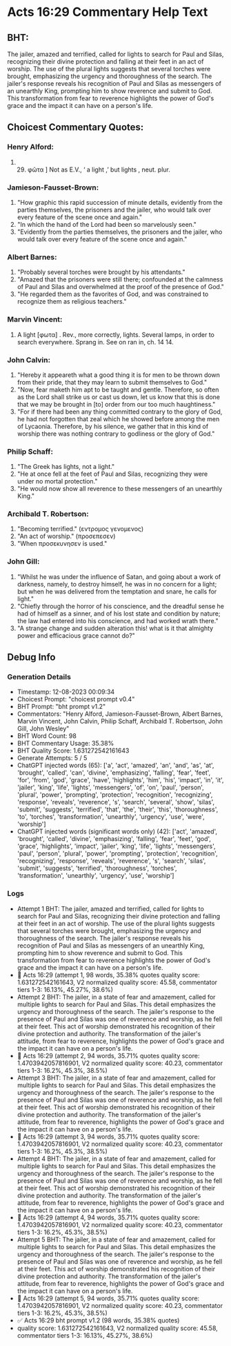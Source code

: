 # Acts 16:29 Commentary Help Text

## BHT:
The jailer, amazed and terrified, called for lights to search for Paul and Silas, recognizing their divine protection and falling at their feet in an act of worship. The use of the plural lights suggests that several torches were brought, emphasizing the urgency and thoroughness of the search. The jailer's response reveals his recognition of Paul and Silas as messengers of an unearthly King, prompting him to show reverence and submit to God. This transformation from fear to reverence highlights the power of God's grace and the impact it can have on a person's life.

## Choicest Commentary Quotes:
### Henry Alford:
1.  29. φῶτα ] Not as E.V., ‘ a light ,’ but lights , neut. plur.


### Jamieson-Fausset-Brown:
1. "How graphic this rapid succession of minute details, evidently from the parties themselves, the prisoners and the jailer, who would talk over every feature of the scene once and again." 
2. "In which the hand of the Lord had been so marvelously seen."
3. "Evidently from the parties themselves, the prisoners and the jailer, who would talk over every feature of the scene once and again."

### Albert Barnes:
1. "Probably several torches were brought by his attendants."
2. "Amazed that the prisoners were still there; confounded at the calmness of Paul and Silas and overwhelmed at the proof of the presence of God."
3. "He regarded them as the favorites of God, and was constrained to recognize them as religious teachers."

### Marvin Vincent:
1. A light [φωτα] . Rev., more correctly, lights. Several lamps, in order to search everywhere. 
Sprang in. See on ran in, ch. 14 14.


### John Calvin:
1. "Hereby it appeareth what a good thing it is for men to be thrown down from their pride, that they may learn to submit themselves to God."
2. "Now, fear maketh him apt to be taught and gentle. Therefore, so often as the Lord shall strike us or cast us down, let us know that this is done that we may be brought in [to] order from our too much haughtiness."
3. "For if there had been any thing committed contrary to the glory of God, he had not forgotten that zeal which he showed before among the men of Lycaonia. Therefore, by his silence, we gather that in this kind of worship there was nothing contrary to godliness or the glory of God."

### Philip Schaff:
1. "The Greek has lights, not a light."
2. "He at once fell at the feet of Paul and Silas, recognizing they were under no mortal protection."
3. "He would now show all reverence to these messengers of an unearthly King."

### Archibald T. Robertson:
1. "Becoming terrified." (εντρομος γενομενος)
2. "An act of worship." (προσεπεσεν)
3. "When προσεκυνησεν is used."

### John Gill:
1. "Whilst he was under the influence of Satan, and going about a work of darkness, namely, to destroy himself, he was in no concern for a light; but when he was delivered from the temptation and snare, he calls for light."
2. "Chiefly through the horror of his conscience, and the dreadful sense he had of himself as a sinner, and of his lost state and condition by nature; the law had entered into his conscience, and had worked wrath there."
3. "A strange change and sudden alteration this! what is it that almighty power and efficacious grace cannot do?"


## Debug Info
### Generation Details
- Timestamp: 12-08-2023 00:09:34
- Choicest Prompt: "choicest prompt v0.4"
- BHT Prompt: "bht prompt v1.2"
- Commentators: "Henry Alford, Jamieson-Fausset-Brown, Albert Barnes, Marvin Vincent, John Calvin, Philip Schaff, Archibald T. Robertson, John Gill, John Wesley"
- BHT Word Count: 98
- BHT Commentary Usage: 35.38%
- BHT Quality Score: 1.631272542161643
- Generate Attempts: 5 / 5
- ChatGPT injected words (65):
	['a', 'act', 'amazed', 'an', 'and', 'as', 'at', 'brought', 'called', 'can', 'divine', 'emphasizing', 'falling', 'fear', 'feet', 'for', 'from', 'god', 'grace', 'have', 'highlights', 'him', 'his', 'impact', 'in', 'it', 'jailer', 'king', 'life', 'lights', 'messengers', 'of', 'on', 'paul', 'person', 'plural', 'power', 'prompting', 'protection', 'recognition', 'recognizing', 'response', 'reveals', 'reverence', 's', 'search', 'several', 'show', 'silas', 'submit', 'suggests', 'terrified', 'that', 'the', 'their', 'this', 'thoroughness', 'to', 'torches', 'transformation', 'unearthly', 'urgency', 'use', 'were', 'worship']
- ChatGPT injected words (significant words only) (42):
	['act', 'amazed', 'brought', 'called', 'divine', 'emphasizing', 'falling', 'fear', 'feet', 'god', 'grace', 'highlights', 'impact', 'jailer', 'king', 'life', 'lights', 'messengers', 'paul', 'person', 'plural', 'power', 'prompting', 'protection', 'recognition', 'recognizing', 'response', 'reveals', 'reverence', 's', 'search', 'silas', 'submit', 'suggests', 'terrified', 'thoroughness', 'torches', 'transformation', 'unearthly', 'urgency', 'use', 'worship']

### Logs
- Attempt 1 BHT: The jailer, amazed and terrified, called for lights to search for Paul and Silas, recognizing their divine protection and falling at their feet in an act of worship. The use of the plural lights suggests that several torches were brought, emphasizing the urgency and thoroughness of the search. The jailer's response reveals his recognition of Paul and Silas as messengers of an unearthly King, prompting him to show reverence and submit to God. This transformation from fear to reverence highlights the power of God's grace and the impact it can have on a person's life.
- 🔄 Acts 16:29 (attempt 1, 98 words, 35.38% quotes quality score: 1.631272542161643, V2 normalized quality score: 45.58, commentator tiers 1-3: 16.13%, 45.27%, 38.6%)
- Attempt 2 BHT: The jailer, in a state of fear and amazement, called for multiple lights to search for Paul and Silas. This detail emphasizes the urgency and thoroughness of the search. The jailer's response to the presence of Paul and Silas was one of reverence and worship, as he fell at their feet. This act of worship demonstrated his recognition of their divine protection and authority. The transformation of the jailer's attitude, from fear to reverence, highlights the power of God's grace and the impact it can have on a person's life.
- 🔄 Acts 16:29 (attempt 2, 94 words, 35.71% quotes quality score: 1.4703942057816901, V2 normalized quality score: 40.23, commentator tiers 1-3: 16.2%, 45.3%, 38.5%)
- Attempt 3 BHT: The jailer, in a state of fear and amazement, called for multiple lights to search for Paul and Silas. This detail emphasizes the urgency and thoroughness of the search. The jailer's response to the presence of Paul and Silas was one of reverence and worship, as he fell at their feet. This act of worship demonstrated his recognition of their divine protection and authority. The transformation of the jailer's attitude, from fear to reverence, highlights the power of God's grace and the impact it can have on a person's life.
- 🔄 Acts 16:29 (attempt 3, 94 words, 35.71% quotes quality score: 1.4703942057816901, V2 normalized quality score: 40.23, commentator tiers 1-3: 16.2%, 45.3%, 38.5%)
- Attempt 4 BHT: The jailer, in a state of fear and amazement, called for multiple lights to search for Paul and Silas. This detail emphasizes the urgency and thoroughness of the search. The jailer's response to the presence of Paul and Silas was one of reverence and worship, as he fell at their feet. This act of worship demonstrated his recognition of their divine protection and authority. The transformation of the jailer's attitude, from fear to reverence, highlights the power of God's grace and the impact it can have on a person's life.
- 🔄 Acts 16:29 (attempt 4, 94 words, 35.71% quotes quality score: 1.4703942057816901, V2 normalized quality score: 40.23, commentator tiers 1-3: 16.2%, 45.3%, 38.5%)
- Attempt 5 BHT: The jailer, in a state of fear and amazement, called for multiple lights to search for Paul and Silas. This detail emphasizes the urgency and thoroughness of the search. The jailer's response to the presence of Paul and Silas was one of reverence and worship, as he fell at their feet. This act of worship demonstrated his recognition of their divine protection and authority. The transformation of the jailer's attitude, from fear to reverence, highlights the power of God's grace and the impact it can have on a person's life.
- 🔄 Acts 16:29 (attempt 5, 94 words, 35.71% quotes quality score: 1.4703942057816901, V2 normalized quality score: 40.23, commentator tiers 1-3: 16.2%, 45.3%, 38.5%)
- ✅ Acts 16:29 bht prompt v1.2 (98 words, 35.38% quotes)
- quality score: 1.631272542161643, V2 normalized quality score: 45.58, commentator tiers 1-3: 16.13%, 45.27%, 38.6%)
